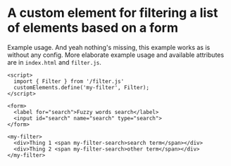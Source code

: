 # A custom element for filtering a list of elements based on a form

Example usage. And yeah nothing's missing, this example works as is without any config. More elaborate example usage and available attributes are in `index.html` and `filter.js`.

```
<script>
  import { Filter } from '/filter.js'
  customElements.define('my-filter', Filter);
</script>

<form>
  <label for="search">Fuzzy words search</label>
  <input id="search" name="search" type="search">
</form>

<my-filter>
  <div>Thing 1 <span my-filter-search>search term</span></div>
  <div>Thing 2 <span my-filter-search>other term</span></div>
</my-filter>
```
